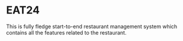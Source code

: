 # EAT24

This is fully fledge start-to-end restaurant management system which contains all the features related to the restaurant.
